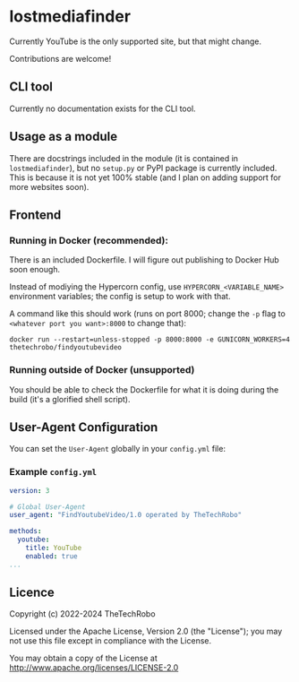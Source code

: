 # lostmediafinder

Currently YouTube is the only supported site, but that might change.

Contributions are welcome!

## CLI tool
Currently no documentation exists for the CLI tool.

## Usage as a module
There are docstrings included in the module (it is contained in `lostmediafinder`), but no `setup.py` or PyPI package is currently included. This is because it is not yet 100% stable (and I plan on adding support for more websites soon).

## Frontend
### Running in Docker (recommended):
There is an included Dockerfile. I will figure out publishing to Docker Hub soon enough.

Instead of modiying the Hypercorn config, use `HYPERCORN_<VARIABLE_NAME>` environment variables; the config is setup to work with that.

A command like this should work (runs on port 8000; change the `-p` flag to `<whatever port you want>:8000` to change that):

```
docker run --restart=unless-stopped -p 8000:8000 -e GUNICORN_WORKERS=4 thetechrobo/findyoutubevideo
```

### Running outside of Docker (unsupported)
You should be able to check the Dockerfile for what it is doing during the build (it's a glorified shell script).

## User-Agent Configuration

You can set the `User-Agent` globally in your `config.yml` file:

### Example `config.yml`

```yaml
version: 3

# Global User-Agent
user_agent: "FindYoutubeVideo/1.0 operated by TheTechRobo"

methods:
  youtube:
    title: YouTube
    enabled: true
...
```

## Licence

Copyright (c) 2022-2024 TheTechRobo

Licensed under the Apache License, Version 2.0 (the "License");
you may not use this file except in compliance with the License.

You may obtain a copy of the License at http://www.apache.org/licenses/LICENSE-2.0
